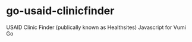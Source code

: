go-usaid-clinicfinder
=====================

USAID Clinic Finder (publically known as Healthsites) Javascript for Vumi Go
